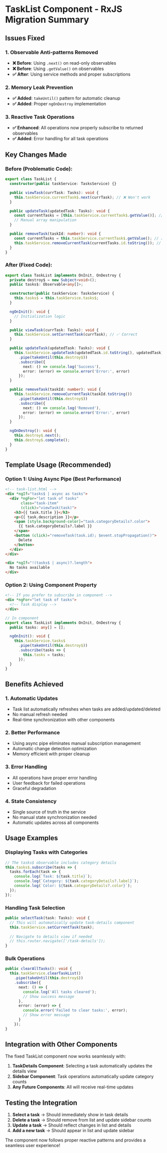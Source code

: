 # TaskList Component - RxJS Migration Summary

## Issues Fixed

### 1. **Observable Anti-patterns Removed**
- **❌ Before**: Using `.next()` on read-only observables
- **❌ Before**: Using `.getValue()` on observables
- **✅ After**: Using service methods and proper subscriptions

### 2. **Memory Leak Prevention**
- **✅ Added**: `takeUntil()` pattern for automatic cleanup
- **✅ Added**: Proper `ngOnDestroy` implementation

### 3. **Reactive Task Operations**
- **✅ Enhanced**: All operations now properly subscribe to returned observables
- **✅ Added**: Error handling for all task operations

## Key Changes Made

### Before (Problematic Code):
```typescript
export class TaskList {
  constructor(public taskService: TasksService) {}

  public viewTask(currTask: Tasks): void {
    this.taskService.currentTask$.next(currTask); // ❌ Won't work
  }

  public updateTask(updatedTask: Tasks): void {
    const currentTasks = [this.taskService.currentTask$.getValue()]; // ❌ Won't work
    // Manual array manipulation
  }

  public removeTask(taskId: number): void {
    const currentTasks = this.taskService.currentTask$.getValue(); // ❌ Won't work
    this.taskService.removeCurrentTask(currentTasks.id.toString()); // ❌ Not subscribed
  }
}
```

### After (Fixed Code):
```typescript
export class TaskList implements OnInit, OnDestroy {
  private destroy$ = new Subject<void>();
  public tasks$: Observable<any[]>;

  constructor(public taskService: TasksService) {
    this.tasks$ = this.taskService.tasks$;
  }

  ngOnInit(): void {
    // Initialization logic
  }

  public viewTask(currTask: Tasks): void {
    this.taskService.setCurrentTask(currTask); // ✅ Correct
  }

  public updateTask(updatedTask: Tasks): void {
    this.taskService.updateTask(updatedTask.id.toString(), updatedTask)
      .pipe(takeUntil(this.destroy$))
      .subscribe({
        next: () => console.log('Success'),
        error: (error) => console.error('Error:', error)
      });
  }

  public removeTask(taskId: number): void {
    this.taskService.removeCurrentTask(taskId.toString())
      .pipe(takeUntil(this.destroy$))
      .subscribe({
        next: () => console.log('Removed'),
        error: (error) => console.error('Error:', error)
      });
  }

  ngOnDestroy(): void {
    this.destroy$.next();
    this.destroy$.complete();
  }
}
```

## Template Usage (Recommended)

### Option 1: Using Async Pipe (Best Performance)
```html
<!-- task-list.html -->
<div *ngIf="tasks$ | async as tasks">
  <div *ngFor="let task of tasks" 
       class="task-item"
       (click)="viewTask(task)">
    <h3>{{ task.title }}</h3>
    <p>{{ task.description }}</p>
    <span [style.background-color]="task.categoryDetails?.color">
      {{ task.categoryDetails?.label }}
    </span>
    <button (click)="removeTask(task.id); $event.stopPropagation()">
      Delete
    </button>
  </div>
</div>

<div *ngIf="!(tasks$ | async)?.length">
  No tasks available
</div>
```

### Option 2: Using Component Property
```html
<!-- If you prefer to subscribe in component -->
<div *ngFor="let task of tasks">
  <!-- Task display -->
</div>
```

```typescript
// In component
export class TaskList implements OnInit, OnDestroy {
  public tasks: any[] = [];

  ngOnInit(): void {
    this.taskService.tasks$
      .pipe(takeUntil(this.destroy$))
      .subscribe(tasks => {
        this.tasks = tasks;
      });
  }
}
```

## Benefits Achieved

### 1. **Automatic Updates**
- Task list automatically refreshes when tasks are added/updated/deleted
- No manual refresh needed
- Real-time synchronization with other components

### 2. **Better Performance**
- Using async pipe eliminates manual subscription management
- Automatic change detection optimization
- Memory efficient with proper cleanup

### 3. **Error Handling**
- All operations have proper error handling
- User feedback for failed operations
- Graceful degradation

### 4. **State Consistency**
- Single source of truth in the service
- No manual state synchronization needed
- Automatic updates across all components

## Usage Examples

### Displaying Tasks with Categories
```typescript
// The tasks$ observable includes category details
this.tasks$.subscribe(tasks => {
  tasks.forEach(task => {
    console.log(`Task: ${task.title}`);
    console.log(`Category: ${task.categoryDetails?.label}`);
    console.log(`Color: ${task.categoryDetails?.color}`);
  });
});
```

### Handling Task Selection
```typescript
public selectTask(task: Tasks): void {
  // This will automatically update task-details component
  this.taskService.setCurrentTask(task);
  
  // Navigate to details view if needed
  // this.router.navigate(['/task-details']);
}
```

### Bulk Operations
```typescript
public clearAllTasks(): void {
  this.taskService.clearTaskList()
    .pipe(takeUntil(this.destroy$))
    .subscribe({
      next: () => {
        console.log('All tasks cleared');
        // Show success message
      },
      error: (error) => {
        console.error('Failed to clear tasks:', error);
        // Show error message
      }
    });
}
```

## Integration with Other Components

The fixed TaskList component now works seamlessly with:

1. **TaskDetails Component**: Selecting a task automatically updates the details view
2. **Sidebar Component**: Task operations automatically update category counts
3. **Any Future Components**: All will receive real-time updates

## Testing the Integration

1. **Select a task** → Should immediately show in task details
2. **Delete a task** → Should remove from list and update sidebar counts
3. **Update a task** → Should reflect changes in list and details
4. **Add a new task** → Should appear in list and update sidebar

The component now follows proper reactive patterns and provides a seamless user experience!
